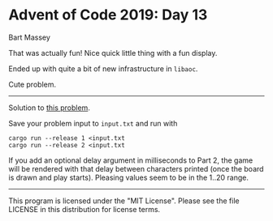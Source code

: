 # Advent of Code 2019: Day 13
Bart Massey

That was actually fun! Nice quick little thing with a fun
display.

Ended up with quite a bit of new infrastructure in `libaoc`.

Cute problem.

---

Solution to
[this problem](https://adventofcode.com/2019/day/13).

Save your problem input to `input.txt` and run with

    cargo run --release 1 <input.txt
    cargo run --release 2 <input.txt

If you add an optional delay argument in milliseconds to
Part 2, the game will be rendered with that delay between
characters printed (once the board is drawn and play
starts). Pleasing values seem to be in the 1..20 range.

---

This program is licensed under the "MIT License".
Please see the file LICENSE in this distribution
for license terms.
